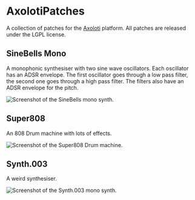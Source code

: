 # AxolotiPatches

A collection of patches for the [Axoloti](http://axoloti.be/) platform. All patches are released under the LGPL license.

## SineBells Mono

A monophonic synthesiser with two sine wave oscillators. Each oscillator has an ADSR envelope. The first oscillator goes through a low pass filter, the second one goes through a high pass filter. The filters also have an ADSR envelope for the pitch.

![Screenshot of the SineBells mono synth.](https://github.com/vormplus/AxolotiPatches/blob/master/SineBells-Mono/sinebells-mono.png)

## Super808

An 808 Drum machine with lots of effects.

![Screenshot of the Super808 Drum machine.](https://github.com/vormplus/AxolotiPatches/blob/master/Super808/super808.png)

## Synth.003

A weird synthesiser.

![Screenshot of the Synth.003 mono synth.](https://github.com/vormplus/AxolotiPatches/blob/master/Synth003/synth003.png)
